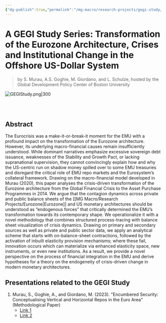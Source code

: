```yaml
---
{"dg-publish":true,"permalink":"/mg-macro/research-projects/gegi-study/","tags":["project","research","ongoing"],"created":"2023-12-11T21:42:44.464+00:00","updated":"2023-12-16T12:58:40.107+00:00"}
---
```



# A GEGI Study Series: Transformation of the Eurozone Architecture, Crises and Institutional Change in the Offshore US-Dollar System 

> by S. Murau, A.S. Goghie, M. Giordano, and L. Schulze, hosted by the Global Development Policy Center of Boston University


![GEGIStudy.png|300](/img/user/MG%20Macro/Attachments/GEGIStudy.png)


<br />
<br />

## Abstract

The Eurocrisis was a make-it-or-break-it moment for the EMU with a profound impact on the transformation of the Eurozone architecture. However, its underlying macro-financial causes remain insufficiently understood. While dominant narratives emphasize excessive sovereign debt issuance, weaknesses of the Stability and Growth Pact, or lacking supranational supervision, they cannot convincingly explain how and why the US-centric run on shadow money spilled over to some EMU treasuries and disregard the critical role of EMU repo markets and the Eurosystem’s collateral framework. Drawing on the macro-financial model developed in Murau (2020), this paper analyses the crisis-driven transformation of the Eurozone architecture from the Global Financial Crisis to the Asset Purchase Programmes in 2014.
We argue that the contagion dynamics across private and public balance sheets of the [[MG Macro/Research Projects/Eurozone\|Eurozone]] and US monetary architectures should be understood as “endogenous forces” that critically determined the EMU’s transformation towards its contemporary shape. We operationalize it with a novel methodology that combines structured process-tracing with balance sheet visualization of crisis dynamics.
Drawing on primary and secondary sources as well as private and public sector data, we apply an analytical scheme that starts with on-balance-sheet contractions, followed by the activation of inbuilt elasticity provision mechanisms; where these fail, innovation occurs which can materialize via enhanced elasticity space, new instruments, or even new institutions.
As a result, we provide a novel perspective on the process of financial integration in the EMU and derive hypotheses for a theory on the endogeneity of crisis-driven change in modern monetary architectures.

## Presentations related to the GEGI Study  
  
  
1. Murau, S., Goghie, A., and Giordano, M. (2023). "Encumbered Security: Conceptualising Vertical and Horizontal Repos in the Euro Area" (Methodological Paper)
	- [Link 1](https://www.youtube.com/watch?v=NAsoo08rG9k&t=3004s)
	- [Link 2](https://www.youtube.com/watch?v=odXAtl9A4bY)